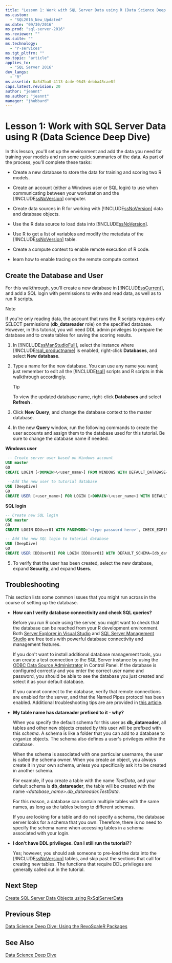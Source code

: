 ```yaml
---
title: "Lesson 1: Work with SQL Server Data using R (Data Science Deep Dive) | Microsoft Docs"
ms.custom: 
  - "SQL2016_New_Updated"
ms.date: "09/30/2016"
ms.prod: "sql-server-2016"
ms.reviewer: ""
ms.suite: ""
ms.technology: 
  - "r-services"
ms.tgt_pltfrm: ""
ms.topic: "article"
applies_to: 
  - "SQL Server 2016"
dev_langs: 
  - "R"
ms.assetid: 0a3d7ba0-4113-4cde-9645-debba45cae8f
caps.latest.revision: 20
author: "jeannt"
ms.author: "jeannt"
manager: "jhubbard"
---
```

# Lesson 1: Work with SQL Server Data using R (Data Science Deep Dive)
In this lesson, you'll set up the environment and add the data you need for training your models and run some quick summaries of the data. As part of the process, you'll complete these tasks:  
  
-   Create a new database to store the data for training and scoring two R models.  
  
-   Create an account (either a Windows user or SQL login) to use when communicating between your workstation and the [!INCLUDE[ssNoVersion](../../includes/ssnoversion-md.md)] computer.  
  
-   Create data sources in R for working with [!INCLUDE[ssNoVersion](../../includes/ssnoversion-md.md)] data and database objects.  
  
-   Use the R data source to load data into [!INCLUDE[ssNoVersion](../../includes/ssnoversion-md.md)].  
  
-   Use R to get a list of variables and modify the metadata of the [!INCLUDE[ssNoVersion](../../includes/ssnoversion-md.md)] table.  
  
-   Create a compute context to enable remote execution of R code.  
  
-   learn how to enable tracing on the remote compute context.  
  
## Create the Database and User  
For this walkthrough, you'll create a new database in [!INCLUDE[ssCurrent](../../includes/sscurrent-md.md)], and add a SQL login with permissions to write and read data, as well as to run R scripts.  
  
> [!NOTE]  
> If you're only reading data, the account that runs the R scripts requires only SELECT permissions (**db_datareader** role) on the specified database. However, in this tutorial,  you will need DDL admin privileges to prepare the database and to create tables for saving the scoring results.  
  
1.  In [!INCLUDE[ssManStudioFull](../../includes/ssmanstudiofull-md.md)], select the instance where [!INCLUDE[rsql_productname](../../includes/rsql-productname-md.md)] is enabled, right-click **Databases**, and select **New database**.  
  
2.  Type a name for the new database. You can use any name you want; just remember to edit all the [!INCLUDE[tsql](../../includes/tsql-md.md)] scripts and R scripts in this walkthrough accordingly.  
  
    > [!TIP]  
    > To view the updated database name, right-click **Databases** and select **Refresh** .  
  
3.  Click **New Query**, and change the database context to  the master database.  
  
4.  In the new **Query** window, run the following commands to create the user accounts and assign them to the database used for this tutorial. Be sure to change the database name if needed.   
  
**Windows user**  
  
```SQL  
 -- Create server user based on Windows account  
USE master  
GO   
CREATE LOGIN [<DOMAIN>\<user_name>] FROM WINDOWS WITH DEFAULT_DATABASE=[DeepDive]  
  
 --Add the new user to tutorial database  
USE [DeepDive]  
GO  
CREATE USER [<user_name>] FOR LOGIN [<DOMAIN>\<user_name>] WITH DEFAULT_SCHEMA=[db_datareader]   
``` 
  
**SQL login**  
  
```SQL 
-- Create new SQL login  
USE master  
GO   
CREATE LOGIN DDUser01 WITH PASSWORD='<type password here>', CHECK_EXPIRATION=OFF, CHECK_POLICY=OFF;   

-- Add the new SQL login to tutorial database     
USE [DeepDive]  
GO 
CREATE USER [DDUser01] FOR LOGIN [DDUser01] WITH DEFAULT_SCHEMA=[db_datareader]     
```  
  
5.  To verify that the user has been created, select the new database, expand **Security**, and expand **Users**.  
  
## Troubleshooting  
This section lists some common issues that you might run across in the course of setting up the database.  
  
-   **How can I verify database connectivity and check SQL queries?**  
  
    Before you run R code using the server, you might want to check that the database can be reached from your R development environment. Both [Server Explorer in Visual Studio](https://msdn.microsoft.com/library/x603htbk.aspx) and [SQL Server Management Studio](https://msdn.microsoft.com/library/mt238290.aspx) are free tools with powerful database connectivity and management features.  
  
    If you don't want to install additional database management tools, you can create a test connection to the SQL Server instance by using the [ODBC Data Source Administrator](https://msdn.microsoft.com/library/ms714024.aspx) in Control Panel. If the database is configured correctly and you enter the correct user name and password, you should be able to see the database you just created and select it as your default database.  
  
    If you cannot connect to the database,  verify that remote connections are enabled for the server, and that the Named Pipes protocol has been enabled. Additional troubleshooting tips are are provided in [this article](http://social.technet.microsoft.com/wiki/contents/articles/2102.how-to-troubleshoot-connecting-to-the-sql-server-database-engine.aspx).  
  
-   **My table name has datareader prefixed to it - why?**  
  
    When you specify the default schema for this user as **db_datareader**, all tables and other new objects created by this user will be prefixed with this *schema*. A schema is like a folder that you can add to a database to organize objects. The schema also defines a user's privileges within the database.  
  
    When the schema is associated with one particular username, the user is called the schema owner. When you create an object, you always create it in your own schema, unless you specifically ask it to be created in another schema.  
  
    For example, if you create a table with the name *TestData*, and your default schema is **db_datareader**, the table will be created with the name *<database_name>.db_datareader.TestData*.  
  
    For this reason, a database can contain multiple tables with the same names, as long as the tables belong to different schemas.   
   
    If you are looking for a table and do  not specify a schema, the database server looks for a schema that you own. Therefore, there is no need to specify the schema name when accessing tables in a schema associated with your login.   
  
-   **I don't have DDL privileges. Can I still run the tutorial?**?  
  
    Yes; however, you should ask someone to pre-load the data into the [!INCLUDE[ssNoVersion](../../includes/ssnoversion-md.md)] tables, and skip past the sections that call for creating new tables. The functions that require DDL privileges are generally called out in the tutorial.  
  
  
## Next Step  
[Create SQL Server Data Objects using RxSqlServerData](../../advanced-analytics/r-services/lesson-1-1-create-sql-server-data-objects-using-rxsqlserverdata.md)  
  
## Previous Step  
[Data Science Deep Dive: Using the RevoScaleR Packages](../../advanced-analytics/r-services/data-science-deep-dive-using-the-revoscaler-packages.md)  
  
## See Also  
[Data Science Deep Dive](http://msdn.microsoft.com/library/mt637368(SQL.130).aspx)  
  
  
  

